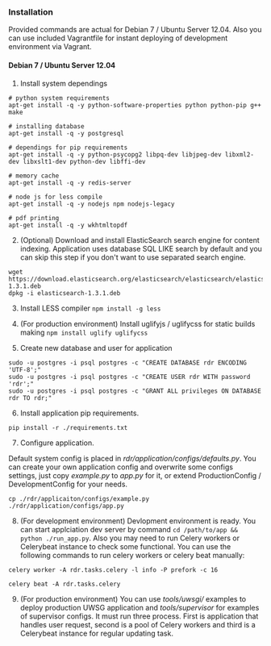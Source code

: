 ### Installation ###

Provided commands are actual for Debian 7 / Ubuntu Server 12.04.
Also you can use included Vagrantfile for instant deploying of development environment via Vagrant.

#### Debian 7 / Ubuntu Server 12.04 ####

1. Install system dependings

```
# python system requirements
apt-get install -q -y python-software-properties python python-pip g++ make

# installing database
apt-get install -q -y postgresql

# dependings for pip requirements
apt-get install -q -y python-psycopg2 libpq-dev libjpeg-dev libxml2-dev libxslt1-dev python-dev libffi-dev

# memory cache
apt-get install -q -y redis-server

# node js for less compile
apt-get install -q -y nodejs npm nodejs-legacy

# pdf printing
apt-get install -q -y wkhtmltopdf
```

2. (Optional) Download and install ElasticSearch search engine for content indexing. Application uses database SQL LIKE search by default and you can skip this step if you don't want to use separated search engine.

```
wget https://download.elasticsearch.org/elasticsearch/elasticsearch/elasticsearch-1.3.1.deb
dpkg -i elasticsearch-1.3.1.deb
```

3. Install LESS compiler
``` npm install -g less ```

4. (For production environment) Install uglifyjs / uglifycss for static builds making
``` npm install uglify uglifycss ```

5. Create new database and user for application

```
sudo -u postgres -i psql postgres -c "CREATE DATABASE rdr ENCODING 'UTF-8';"
sudo -u postgres -i psql postgres -c "CREATE USER rdr WITH password 'rdr';"
sudo -u postgres -i psql postgres -c "GRANT ALL privileges ON DATABASE rdr TO rdr;"
```

6. Install application pip requirements.
```
pip install -r ./requirements.txt
```

7. Configure application.

Default system config is placed in *rdr/application/configs/defaults.py*.
You can create your own application config and overwrite some configs settings, just copy *example.py* to *app.py* for it, or extend ProductionConfig / DevelopmentConfig for your needs.
```
cp ./rdr/applicaiton/configs/example.py ./rdr/application/configs/app.py
```

8. (For development environment) Devlopment environment is ready. You can start applciation dev server by command ``` cd /path/to/app && python ./run_app.py ```. Also you may need to run Celery workers or Celerybeat instance to check some functional. You can use the following commands to run celery workers or celery beat manually:

```
celery worker -A rdr.tasks.celery -l info -P prefork -c 16
```
```
celery beat -A rdr.tasks.celery
```

9. (For production environment) You can use *tools/uwsgi/* examples to deploy production UWSG application and *tools/supervisor* for examples of supervisor configs. It must run three process. First is application that handles user request, second is a pool of Celery workers and third is a Celerybeat instance for regular updating task.
